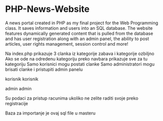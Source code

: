 # PHP-News-Website

A news portal created in PHP as my final project for the Web Programming class. It saves information and users into an SQL database. The website features dynamically generated content that is pulled from the database and has user registration along with an admin panel, the ability to post articles, user rights management, session control and more!

Na index.php prikazuje 3 clanka iz kategorije zabava i kategorije ozbiljno
Ako se ode na odredenu kategoriju preko navbara prikazuje sve za tu kategoriju
Samo korisnici mogu postati clanke
Samo administratori mogu brisati clanke i pristupiti admin panelu

korisnik
korisnik

admin
admin


Su podaci za pristup racunima ukoliko ne zelite raditi svoje preko registracije


Baza za importanje je ovaj sql file u masteru
